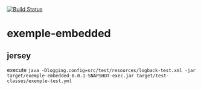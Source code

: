 [![Build Status](https://travis-ci.com/doudouchat/exemple-embedded.svg?branch=master)](https://travis-ci.com/doudouchat/exemple-embedded)

# exemple-embedded

## jersey

<p>execute <code>java -Dlogging.config=src/test/resources/logback-test.xml -jar target/exemple-embedded-0.0.1-SNAPSHOT-exec.jar target/test-classes/exemple-test.yml</code></p>
